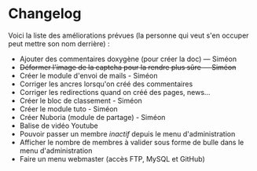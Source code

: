 Changelog
=========

Voici la liste des améliorations prévues (la personne qui veut s'en occuper peut mettre son nom derrière) :

- Ajouter des commentaires doxygène (pour créer la doc) — Siméon
- ~~Déformer l'image de la captcha pour la rendre plus sûre — Siméon~~
- Créer le module d'envoi de mails - Siméon
- Corriger les ancres lorsqu'on créé des commentaires
- Corriger les redirections quand on créé des pages, news...
- Créer le bloc de classement - Siméon
- Créer le module tuto - Siméon
- Créer Nuboria (module de partage) - Siméon
- Balise de vidéo Youtube
- Pouvoir passer un membre *inactif* depuis le menu d'administration
- Afficher le nombre de membres à valider sous forme de bulle dans le menu d'administration
- Faire un menu webmaster (accès FTP, MySQL et GitHub)
